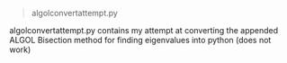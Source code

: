 >algolconvertattempt.py

algolconvertattempt.py contains my attempt at converting the appended ALGOL Bisection method for finding eigenvalues into python (does not work)
